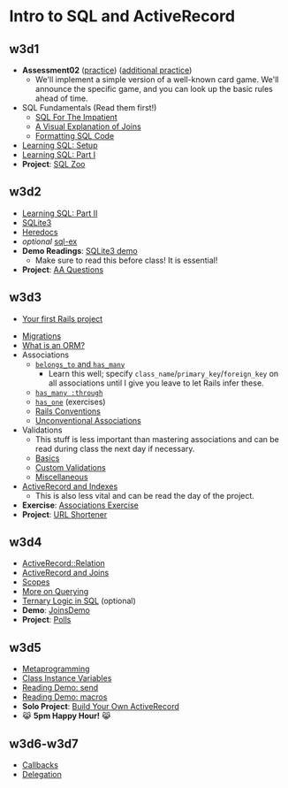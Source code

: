 # Intro to SQL and ActiveRecord

## w3d1

+ **Assessment02** ([practice][assessment-practice]) ([additional practice][assessment-practice2])
    + We'll implement a simple version of a well-known card game. We'll announce
      the specific game, and you can look up the basic rules ahead of time.
+ SQL Fundamentals (Read them first!)
    + [SQL For The Impatient][sql-intro]
    + [A Visual Explanation of Joins][visual-joins]
    + [Formatting SQL Code][sql-formatting]
+ [Learning SQL: Setup][learning-sql-setup]
+ [Learning SQL: Part I][learning-sql-part-i]
+ **Project**: [SQL Zoo][sqlzoo-readme]

[assessment-practice]: http://github.com/appacademy/assessment-prep
[assessment-practice2]: http://github.com/appacademy/assessment-prep

[sql-intro]: ../../sql/readings/sql-intro.md
[visual-joins]: http://www.codinghorror.com/blog/2007/10/a-visual-explanation-of-sql-joins.html
[sql-formatting]: ../../sql/readings/formatting.md

[learning-sql-setup]: ../../sql/readings/setup.md
[learning-sql-part-i]: ../../sql/readings/part-i.md
[sqlzoo-readme]: ../../sql/projects/sqlzoo

## w3d2

+ [Learning SQL: Part II][learning-sql-part-ii]
+ [SQLite3][sqlite3]
+ [Heredocs][heredocs]
+ _optional_ [sql-ex][sql-ex]
+ **Demo Readings**: [SQLite3 demo][sqlite3-demo]
    + Make sure to read this before class! It is essential!
+ **Project**: [AA Questions][aa-questions]

[learning-sql-part-ii]: ../../sql/readings/part-ii.md
[sqlite3]: ../../sql/readings/sqlite3.md
[heredocs]: ../../sql/readings/heredocs.md
[sql-ex]: http://www.sql-ex.ru/

[sqlite3-demo]: ../../sql/demos/sqlite3_demo

[aa-questions]: ../../sql/projects/aa_questions

## w3d3

* [Your first Rails project][first-rails-project]
+ [Migrations][ar-migrations]
+ [What is an ORM?][ar-orm]
+ Associations
    + [`belongs_to` and `has_many`][belongs-to-has-many]
        * Learn this well; specify
          `class_name`/`primary_key`/`foreign_key` on all associations
          until I give you leave to let Rails infer these.
    + [`has_many :through`][has-many-through]
    + [`has_one`][has-one] (exercises)
    + [Rails Conventions][rails-conventions]
    + [Unconventional Associations][unconventional-associations]
+ Validations
    + This stuff is less important than mastering associations and can
      be read during class the next day if necessary.
    + [Basics][validations]
    + [Custom Validations][custom-validations]
    + [Miscellaneous][validations-misc]
+ [ActiveRecord and Indexes][ar-indexing]
    + This is also less vital and can be read the day of the project.
+ **Exercise**: [Associations Exercise][associations-exercise]
+ **Project**: [URL Shortener][url-shortener]

[first-rails-project]: ./w3d3/first-rails-project.md
[ar-migrations]: ./w3d3/migrations.md
[ar-orm]: ./w3d3/orm.md

[belongs-to-has-many]: ./w3d3/belongs-to-has-many.md
[has-many-through]: ./w3d3/has-many-through.md
[has-one]: ./w3d3/has-one.md
[rails-conventions]: ./w3d3/rails-conventions.md
[unconventional-associations]: ./w3d3/unconventional-associations.md

[validations]: ./w3d3/validations/validations.md
[custom-validations]: ./w3d3/validations/custom-validations.md
[validations-misc]: ./w3d3/validations/validations-misc.md

[ar-indexing]: ./w3d3/indexing.md

[associations-exercise]: ./projects/w3d3-associations-exercise.md
[url-shortener]: ./projects/w3d3-url-shortener.md

## w3d4

+ [ActiveRecord::Relation][relation]
+ [ActiveRecord and Joins][ar-joins]
+ [Scopes][scopes]
+ [More on Querying][querying-ii]
+ [Ternary Logic in SQL][sql-ternary-logic] (optional)
+ **Demo**: [JoinsDemo][joins-demo]
+ **Project**: [Polls][polls-project]

[relation]: ./w3d4/relation.md
[ar-joins]: ./w3d4/joins.md
[scopes]: ./w3d4/scopes.md
[querying-ii]: ./w3d4/querying-ii.md
[sql-ternary-logic]: ./w3d4/sql-ternary-logic.md

[joins-demo]: https://github.com/appacademy/JoinsDemo

[polls-project]: ./projects/w3d4-polls.md

## w3d5

+ [Metaprogramming][metaprogramming]
+ [Class Instance Variables][class-instance-variables]
+ [Reading Demo: send][meta-send]
+ [Reading Demo: macros][meta-macros]
+ **Solo Project**: [Build Your Own ActiveRecord][build-your-own-ar]
+ :joy_cat: **5pm Happy Hour!** :joy_cat:

[metaprogramming]: ./w3d5/metaprogramming.md
[class-instance-variables]: ./w3d5/class-instance-variables.md
[meta-send]: ./w3d5/send.rb
[meta-macros]: ./w3d5/macros.rb
[build-your-own-ar]: ./projects/w3d5-build-your-own-ar.md

## w3d6-w3d7

+ [Callbacks][callbacks]
+ [Delegation][delegation]

[callbacks]: ./w3d6-w3d7/callbacks.md
[delegation]: ./bonus/delegation.md
